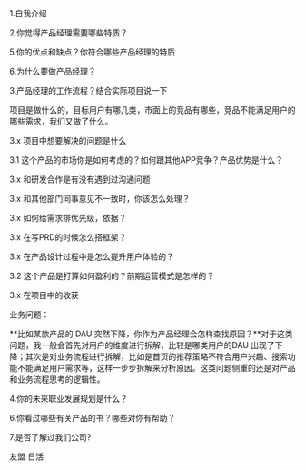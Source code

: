 1.自我介绍

2.你觉得产品经理需要哪些特质？

5.你的优点和缺点？你符合哪些产品经理的特质

6.为什么要做产品经理？

3.产品经理的工作流程？结合实际项目说一下

项目是做什么的，目标用户有哪几类，市面上的竞品有哪些，竞品不能满足用户的哪些需求，我们又做了什么。

3.x 项目中想要解决的问题是什么

3.1 这个产品的市场你是如何考虑的？如何跟其他APP竞争？产品优势是什么？

3.x 和研发合作是有没有遇到过沟通问题

3.x 和其他部门同事意见不一致时，你该怎么处理？

3.x 如何给需求排优先级，依据？

3.x 在写PRD的时候怎么搭框架？

3.x 在产品设计过程中是怎么提升用户体验的？

3.2 这个产品是打算如何盈利的？前期运营模式是怎样的？

3.x 在项目中的收获

业务问题：

**比如某款产品的 DAU 突然下降，你作为产品经理会怎样查找原因？**对于这类问题，我一般会首先对用户的维度进行拆解，比较是哪类用户的DAU 出现了下降；其次是对业务流程进行拆解，比如是首页的推荐策略不符合用户兴趣、搜索功能不能满足用户需求等，这样一步步拆解来分析原因。这类问题侧重的还是对产品和业务流程思考的逻辑性。

4.你的未来职业发展规划是什么？

6.你看过哪些有关产品的书？哪些对你有帮助？

7.是否了解过我们公司?

友盟 日活